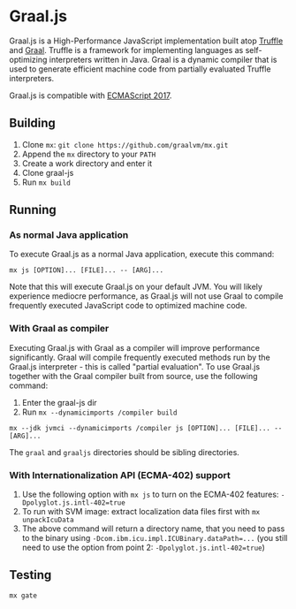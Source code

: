 # Graal.js
Graal.js is a High-Performance JavaScript implementation built atop [Truffle](https://github.com/graalvm/truffle) and [Graal](https://github.com/graalvm/graal-core).
Truffle is a framework for implementing languages as self-optimizing interpreters written in Java.
Graal is a dynamic compiler that is used to generate efficient machine code from partially evaluated Truffle interpreters.

Graal.js is compatible with [ECMAScript 2017](http://www.ecma-international.org/ecma-262/8.0/index.html).

## Building
1. Clone `mx`: `git clone https://github.com/graalvm/mx.git`
2. Append the `mx` directory to your `PATH`
3. Create a work directory and enter it
4. Clone graal-js
5. Run `mx build`

## Running
### As normal Java application
To execute Graal.js as a normal Java application, execute this command:
```
mx js [OPTION]... [FILE]... -- [ARG]...
```
Note that this will execute Graal.js on your default JVM.
You will likely experience mediocre performance, as Graal.js will not use Graal to compile frequently executed JavaScript code to optimized machine code.

### With Graal as compiler
Executing Graal.js with Graal as a compiler will improve performance significantly.
Graal will compile frequently executed methods run by the Graal.js interpreter - this is called "partial evaluation".
To use Graal.js together with the Graal compiler built from source, use the following command:

1. Enter the graal-js dir
2. Run `mx --dynamicimports /compiler build`
```
mx --jdk jvmci --dynamicimports /compiler js [OPTION]... [FILE]... -- [ARG]...
```

The `graal` and `graaljs` directories should be sibling directories.

### With Internationalization API (ECMA-402) support
1. Use the following option with `mx js` to turn on the ECMA-402 features: `-Dpolyglot.js.intl-402=true`
2. To run with SVM image: extract localization data files first with `mx unpackIcuData`
3. The above command will return a directory name, that you need to pass to the binary using `-Dcom.ibm.icu.impl.ICUBinary.dataPath=...` (you still need to use the option from point 2: `-Dpolyglot.js.intl-402=true`)

## Testing
```
mx gate
```

